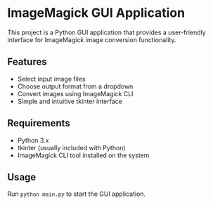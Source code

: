 # ImageMagick GUI Application

This project is a Python GUI application that provides a user-friendly interface for ImageMagick image conversion functionality.

## Features
- Select input image files
- Choose output format from a dropdown
- Convert images using ImageMagick CLI
- Simple and intuitive tkinter interface

## Requirements
- Python 3.x
- tkinter (usually included with Python)
- ImageMagick CLI tool installed on the system

## Usage
Run `python main.py` to start the GUI application.